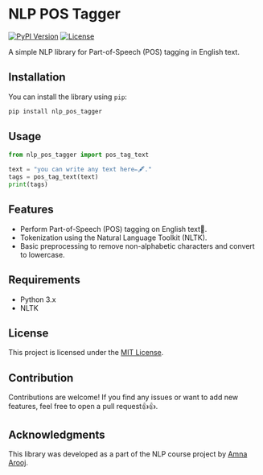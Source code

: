 # NLP POS Tagger

[![PyPI Version](https://img.shields.io/pypi/v/nlp_pos_tagger)](https://pypi.org/project/nlp_pos_tagger/)
[![License](https://img.shields.io/pypi/l/nlp_pos_tagger)](https://github.com/Amna541/nlp_pos_tagger/blob/main/LICENSE)

A simple NLP library for Part-of-Speech (POS) tagging in English text.

## Installation

You can install the library using `pip`:

```bash
pip install nlp_pos_tagger
```

## Usage

```python
from nlp_pos_tagger import pos_tag_text

text = "you can write any text here✏️🖋️."
tags = pos_tag_text(text)
print(tags)
```

## Features

- Perform Part-of-Speech (POS) tagging on English text🙌.
- Tokenization using the Natural Language Toolkit (NLTK).
- Basic preprocessing to remove non-alphabetic characters and convert to lowercase.

## Requirements

- Python 3.x
- NLTK

## License

This project is licensed under the [MIT License](https://github.com/Amna541/nlp_pos_tagger/blob/main/LICENSE).

## Contribution

Contributions are welcome! If you find any issues or want to add new features, feel free to open a pull request👍👍.

## Acknowledgments

This library was developed as a part of the NLP course project by [Amna Arooj](https://github.com/Amna541).
